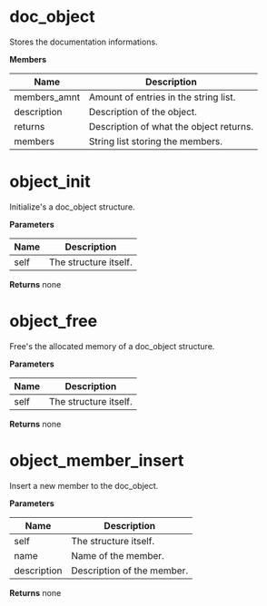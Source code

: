 doc_object
==========
Stores the documentation informations.

**Members**

**Name** | **Description**
-------- | ---------------
members_amnt | Amount of entries in the string list.
description | Description of the object.
returns | Description of what the object returns.
members | String list storing the members.


object_init
===========
Initialize's a doc_object structure.

**Parameters**

**Name** | **Description**
-------- | ---------------
self | The structure itself.

**Returns**
none

object_free
===========
Free's the allocated memory of a doc_object structure.

**Parameters**

**Name** | **Description**
-------- | ---------------
self | The structure itself.

**Returns**
none

object_member_insert
====================
Insert a new member to the doc_object.

**Parameters**

**Name** | **Description**
-------- | ---------------
self | The structure itself.
name | Name of the member.
description | Description of the member.

**Returns**
none

